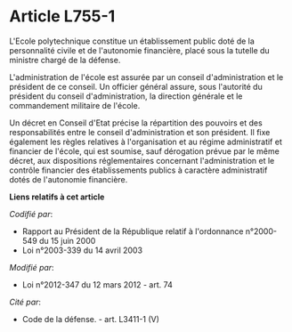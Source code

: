 # Article L755-1

L'Ecole polytechnique constitue un établissement public doté de la personnalité civile et de l'autonomie financière, placé
sous la tutelle du ministre chargé de la défense.

L'administration  de l'école est assurée par un conseil d'administration et le président  de ce conseil. Un officier général
assure, sous l'autorité du président  du conseil d'administration, la direction générale et le commandement  militaire de
l'école.

Un décret en Conseil d'Etat précise la  répartition des pouvoirs et des responsabilités entre le conseil  d'administration et
son président. Il fixe également les règles  relatives à l'organisation et au régime administratif et financier de  l'école,
qui est soumise, sauf dérogation prévue par le même décret, aux  dispositions réglementaires concernant l'administration et
le contrôle  financier des établissements publics à caractère administratif dotés de  l'autonomie financière.

**Liens relatifs à cet article**

_Codifié par_:

  - Rapport au Président de la République relatif à l'ordonnance n°2000-549 du 15 juin 2000
  - Loi n°2003-339 du 14 avril 2003

_Modifié par_:

  - Loi n°2012-347 du 12 mars 2012 - art. 74

_Cité par_:

  - Code de la défense. - art. L3411-1 (V)
